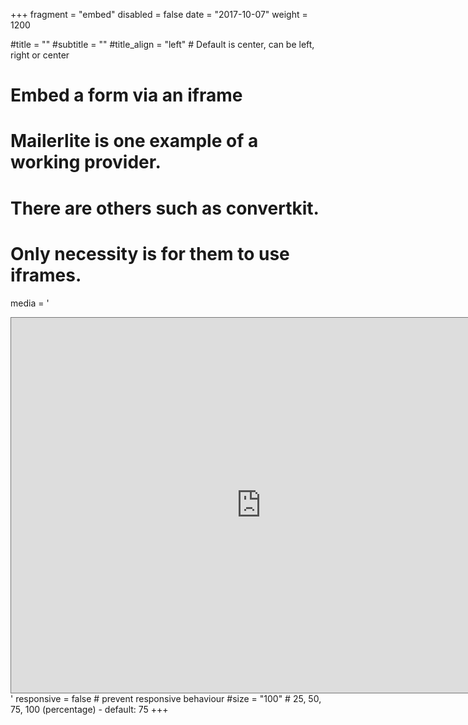+++
fragment = "embed"
disabled = false
date = "2017-10-07"
weight = 1200


#title = ""
#subtitle = ""
#title_align = "left" # Default is center, can be left, right or center

# Embed a form via an iframe
# Mailerlite is one example of a working provider.
# There are others such as convertkit.
# Only necessity is for them to use iframes.
media = '<div class="responsiveCal"><iframe src="https://calendar.google.com/calendar/embed?height=600&wkst=2&bgcolor=%23ffffff&ctz=Europe%2FHelsinki&mode=AGENDA&title=LaTeRes%20Toiminta&showTitle=1&showPrint=0&showCalendars=1&src=dGYwanZ1MWlpNXFxbXUwZTdnNGxxcTJ2ZXNAZ3JvdXAuY2FsZW5kYXIuZ29vZ2xlLmNvbQ&color=%237986CB" style="border:solid 1px #777" width="800" height="600" frameborder="0" scrolling="no"></iframe></div>'
responsive = false # prevent responsive behaviour
#size = "100" # 25, 50, 75, 100 (percentage) - default: 75
+++
